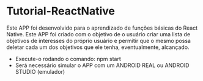 # Tutorial-ReactNative

Este APP foi desenvolvido para o aprendizado de funções básicas do React Native.
Este APP foi criado com o objetivo de o usuário criar uma lista de objetivos de interesses do próprio usuário e permitir que o mesmo possa deletar cada um dos objetivos que ele tenha, eventualmente, alcançado.

- Execute-o rodando o comando: npm start
- Será necessário simular o APP com um ANDROID REAL ou ANDROID STUDIO (emulador)
